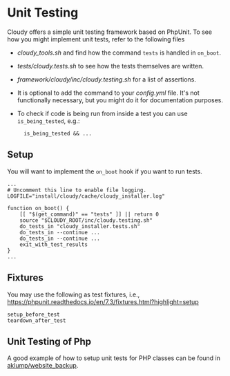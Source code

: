 <!--
id: testing
tags: usage
-->

# Unit Testing

Cloudy offers a simple unit testing framework based on PhpUnit.  To see how you might implement unit tests, refer to the following files

* _cloudy_tools.sh_ and find how the command `tests` is handled in `on_boot`.
* _tests/cloudy.tests.sh_ to see how the tests themselves are written.
* _framework/cloudy/inc/cloudy.testing.sh_ for a list of assertions.
* It is optional to add the command to your _config.yml_ file.  It's not functionally necessary, but you might do it for documentation purposes.
* To check if code is being run from inside a test you can use `is_being_tested`, e.g.:
    
        is_being_tested && ...

## Setup

You will want to implement the `on_boot` hook if you want to run tests.

    ...
    # Uncomment this line to enable file logging.
    LOGFILE="install/cloudy/cache/cloudy_installer.log"
    
    function on_boot() {
        [[ "$(get_command)" == "tests" ]] || return 0
        source "$CLOUDY_ROOT/inc/cloudy.testing.sh"
        do_tests_in "cloudy_installer.tests.sh"
        do_tests_in --continue ...
        do_tests_in --continue ...
        exit_with_test_results
    }
    ...

## Fixtures

You may use the following as test fixtures, i.e., <https://phpunit.readthedocs.io/en/7.3/fixtures.html?highlight=setup>

    setup_before_test
    teardown_after_test

## Unit Testing of Php

A good example of how to setup unit tests for PHP classes can be found in [aklump/website_backup](https://github.com/aklump/website_backup).
